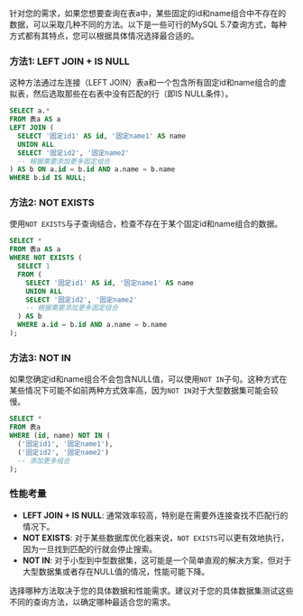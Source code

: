 针对您的需求，如果您想要查询在表a中，某些固定的id和name组合中不存在的数据，可以采取几种不同的方法。以下是一些可行的MySQL 5.7查询方式，每种方式都有其特点，您可以根据具体情况选择最合适的。

### 方法1: LEFT JOIN + IS NULL

这种方法通过左连接（LEFT JOIN）表a和一个包含所有固定id和name组合的虚拟表，然后选取那些在右表中没有匹配的行（即IS NULL条件）。

```sql
SELECT a.*
FROM 表a AS a
LEFT JOIN (
  SELECT '固定id1' AS id, '固定name1' AS name
  UNION ALL
  SELECT '固定id2', '固定name2'
  -- 根据需要添加更多固定组合
) AS b ON a.id = b.id AND a.name = b.name
WHERE b.id IS NULL;
```

### 方法2: NOT EXISTS

使用`NOT EXISTS`与子查询结合，检查不存在于某个固定id和name组合的数据。

```sql
SELECT *
FROM 表a AS a
WHERE NOT EXISTS (
  SELECT 1
  FROM (
    SELECT '固定id1' AS id, '固定name1' AS name
    UNION ALL
    SELECT '固定id2', '固定name2'
    -- 根据需要添加更多固定组合
  ) AS b
  WHERE a.id = b.id AND a.name = b.name
);
```

### 方法3: NOT IN

如果您确定id和name组合不会包含NULL值，可以使用`NOT IN`子句。这种方式在某些情况下可能不如前两种方式效率高，因为`NOT IN`对于大型数据集可能会较慢。

```sql
SELECT *
FROM 表a
WHERE (id, name) NOT IN (
  ('固定id1', '固定name1'),
  ('固定id2', '固定name2')
  -- 添加更多组合
);
```

### 性能考量

- **LEFT JOIN + IS NULL**: 通常效率较高，特别是在需要外连接查找不匹配行的情况下。
- **NOT EXISTS**: 对于某些数据库优化器来说，`NOT EXISTS`可以更有效地执行，因为一旦找到匹配的行就会停止搜索。
- **NOT IN**: 对于小型到中型数据集，这可能是一个简单直观的解决方案，但对于大型数据集或者存在NULL值的情况，性能可能下降。

选择哪种方法取决于您的具体数据和性能需求。建议对于您的具体数据集测试这些不同的查询方法，以确定哪种最适合您的需求。